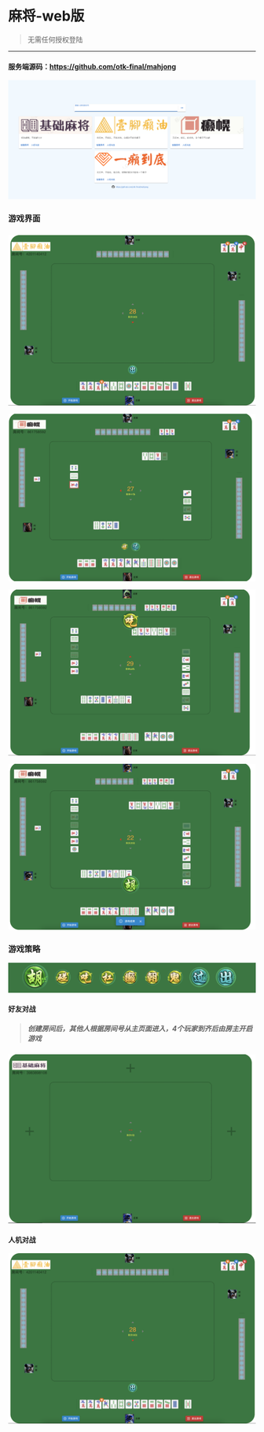 # 麻将-web版

> 无需任何授权登陆
>
> [^注意]: 不支持浏览器窗口多开

------

#### 服务端源码：https://github.com/otk-final/mahjong

![WechatIMG207](https://github.com/otk-final/mahjong-web/blob/bd53e7f5a4eea88286d5653b5ff51392e27f6001/images/WechatIMG207.png)

### 游戏界面

##### 
![WechatIMG209](https://github.com/otk-final/mahjong-web/blob/bd53e7f5a4eea88286d5653b5ff51392e27f6001/images/WechatIMG208.png)

![WechatIMG210](https://github.com/otk-final/mahjong-web/blob/bd53e7f5a4eea88286d5653b5ff51392e27f6001/images/WechatIMG210.png)

![WechatIMG211](https://github.com/otk-final/mahjong-web/blob/bd53e7f5a4eea88286d5653b5ff51392e27f6001/images/WechatIMG211.png)

![WechatIMG212](https://github.com/otk-final/mahjong-web/blob/bd53e7f5a4eea88286d5653b5ff51392e27f6001/images/WechatIMG212.png)

### 游戏策略

![WechatIMG214](https://github.com/otk-final/mahjong-web/blob/bd53e7f5a4eea88286d5653b5ff51392e27f6001/images/WechatIMG214.png)

#### 好友对战

> ##### 创建房间后，其他人根据房间号从主页面进入，4个玩家到齐后由房主开启游戏

![WechatIMG213](https://github.com/otk-final/mahjong-web/blob/bd53e7f5a4eea88286d5653b5ff51392e27f6001/images/WechatIMG213.png)

#### 人机对战

![WechatIMG208](https://github.com/otk-final/mahjong-web/blob/bd53e7f5a4eea88286d5653b5ff51392e27f6001/images/WechatIMG208.png)